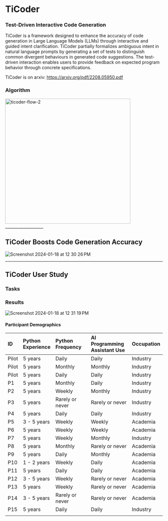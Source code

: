 # TiCoder
### Test-Driven Interactive Code Generation

TiCoder is a framework designed to enhance the accuracy of code generation in Large Language Models (LLMs) through interactive and guided intent clarification. TiCoder partially formalizes ambiguous intent in natural language prompts by generating a set of tests to distinguish common divergent behaviours in generated code suggestions. The test-driven interaction enables users to provide feedback on expected program behavior through concrete specifications.

TiCoder is on arxiv: https://arxiv.org/pdf/2208.05950.pdf

### Algorithm
<img width="400" alt="ticoder-flow-2" src="https://github.com/Smfakhoury/TiCoder-project/assets/36719864/f48c1116-d8ca-4c06-afc8-1265d7bc0251">
___________________

## TiCoder Boosts Code Generation Accuracy 
![Screenshot 2024-01-18 at 12 30 26 PM](https://github.com/Smfakhoury/TiCoder-project/assets/36719864/12435bd2-60f9-44b7-b1d6-c13a7eab12ba)

___________________
## TiCoder User Study

### Tasks

### Results
![Screenshot 2024-01-18 at 12 31 19 PM](https://github.com/Smfakhoury/TiCoder-project/assets/36719864/27a8889a-ba83-4661-bbf3-19ff1438ee55)



#### Participant Demographics
| ID    | Python <br>  Experience | Python <br>  Frequency | AI Programming  <br>  Assistant Use | Occupation |
| :---- | :---------------------- | :--------------------- | :---------------------------------- | :--------- |
| Pilot | 5 years                 | Daily                  | Daily                               | Industry   |
| Pilot | 5 years                 | Monthly                | Monthly                             | Industry   |
| Pilot | 5 years                 | Daily                  | Daily                               | Industry   |
| P1    | 5 years                 | Monthly                | Daily                               | Industry   |
| P2    | 5 years                 | Weekly                 | Monthly                             | Industry   |
| P3    | 5 years                 | Rarely or never        | Rarely or never                     | Industry   |
| P4    | 5 years                 | Daily                  | Daily                               | Industry   |
| P5    | 3 - 5 years             | Weekly                 | Weekly                              | Academia   |
| P6    | 5 years                 | Weekly                 | Weekly                              | Academia   |
| P7    | 5 years                 | Weekly                 | Monthly                             | Industry   |
| P8    | 5 years                 | Monthly                | Rarely or never                     | Academia   |
| P9    | 5 years                 | Daily                  | Monthly                             | Academia   |
| P10   | 1 - 2 years             | Weekly                 | Daily                               | Academia   |
| P11   | 5 years                 | Daily                  | Daily                               | Academia   |
| P12   | 3 - 5 years             | Weekly                 | Rarely or never                     | Academia   |
| P13   | 5 years                 | Weekly                 | Rarely or never                     | Academia   |
| P14   | 3 - 5 years             | Rarely or never        | Rarely or never                     | Academia   |
| P15   | 5 years                 | Daily                  | Daily                               | Industry   |
|       |                         |                        |                                     |            |

